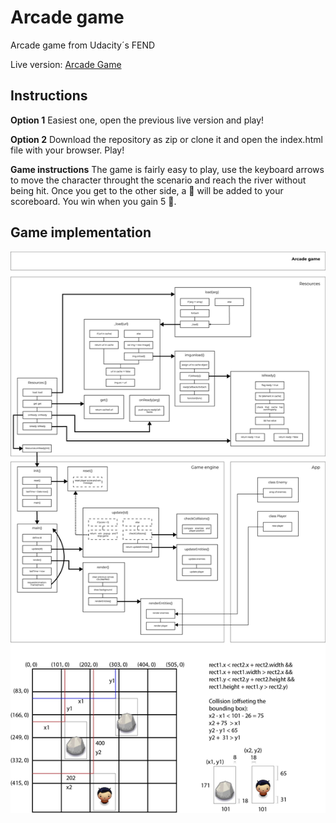 # Arcade game
Arcade game from Udacity´s FEND

Live version: [Arcade Game](https://niweini.github.io/Arcade-Game/)

## Instructions

**Option 1**
Easiest one, open the previous live version and play!

**Option 2**
Download the repository as zip or clone it and open the index.html file with your browser. Play!

**Game instructions**
The game is fairly easy to play, use the keyboard arrows to move the character throught the scenario and reach the river without being hit. Once you get to the other side, a 🖤 will be added to your scoreboard. You win when you gain 5 🖤.

## Game implementation

![alt text](https://github.com/NiWeiNi/Arcade-Game/blob/master/img/Order%20of%20execution.jpg)